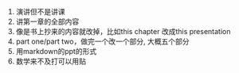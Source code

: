 1. 演讲但不是讲课
2. 讲第一章的全部内容
3. 像是书上抄来的内容就改掉，比如this chapter 改成this presentation
4. part one/part two，做完一个改一个部分, 大概五个部分
5. 用markdown的ppt的形式
6. 数学来不及打可以用贴
